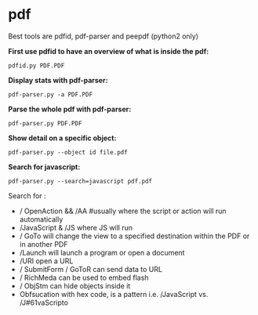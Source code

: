 # pdf

Best tools are pdfid, pdf-parser and peepdf (python2 only)

**First use pdfid to have an overview of what is inside the pdf:**
```
pdfid.py PDF.PDF
```

**Display stats with pdf-parser:**
```
pdf-parser.py -a PDF.PDF
```

**Parse the whole pdf with pdf-parser:**
```
pdf-parser.py PDF.PDF
```

**Show detail on a specific object:**
```
pdf-parser.py --object id file.pdf
```

**Search for javascript:**
```
pdf-parser.py --search=javascript pdf.pdf
```

Search for :
* / OpenAction && /AA #usually where the script or action will run automatically
* /JavaScript & /JS where JS will run
* / GoTo will change the view to a specified destination within the PDF or in another PDF
* /Launch will launch a program or open a document
* /URI open a URL
* / SubmitForm / GoToR can send data to URL
* / RichMeda can be used to embed flash
* / ObjStm can hide objects inside it
* Obfsucation with hex code, is a pattern i.e. /JavaScript vs. /J#61vaScripto
